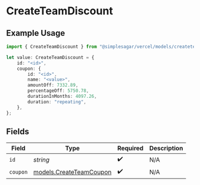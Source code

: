 # CreateTeamDiscount

## Example Usage

```typescript
import { CreateTeamDiscount } from "@simplesagar/vercel/models/createteamop.js";

let value: CreateTeamDiscount = {
    id: "<id>",
    coupon: {
        id: "<id>",
        name: "<value>",
        amountOff: 7332.89,
        percentageOff: 5750.78,
        durationInMonths: 4097.26,
        duration: "repeating",
    },
};
```

## Fields

| Field                                                    | Type                                                     | Required                                                 | Description                                              |
| -------------------------------------------------------- | -------------------------------------------------------- | -------------------------------------------------------- | -------------------------------------------------------- |
| `id`                                                     | *string*                                                 | :heavy_check_mark:                                       | N/A                                                      |
| `coupon`                                                 | [models.CreateTeamCoupon](../models/createteamcoupon.md) | :heavy_check_mark:                                       | N/A                                                      |